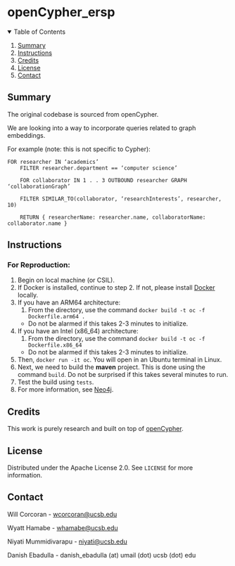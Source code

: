 # openCypher_ersp

<!-- TABLE OF CONTENTS -->
<details open="open">
  <summary>Table of Contents</summary>
  <ol>
    <li>
      <a href="#summary">Summary</a>
    </li>
    <li><a href="#instructions">Instructions</a></li>
    <li><a href="#credits">Credits</a></li>
    <li><a href="#license">License</a></li>
    <li><a href="#contact">Contact</a></li>
  </ol>
</details>

<!-- ABOUT THE PROJECT -->

## Summary

The original codebase is sourced from openCypher.

We are looking into a way to incorporate queries related to graph embeddings. 

For example (note: this is not specific to Cypher):
```
FOR researcher IN ‘academics’
	FILTER researcher.department == ‘computer science’

	FOR collaborator IN 1 . . 3 OUTBOUND researcher GRAPH ‘collaborationGraph’

	FILTER SIMILAR_TO(collaborator, ‘researchInterests’, researcher, 10)

	RETURN { researcherName: researcher.name, collaboratorName: collaborator.name }
```
<!-- Instructions -->
## Instructions
### For Reproduction:
1. Begin on local machine (or CSIL). 
2. If Docker is installed, continue to step 2. If not, please install [Docker](https://www.docker.com/) locally.
3. If you have an ARM64 architecture:
   1. From the directory, use the command ```docker build -t oc -f Dockerfile.arm64 .```
   - Do not be alarmed if this takes 2-3 minutes to initialize.
4. If you have an Intel (x86_64) architecture:
   1. From the directory, use the command ```docker build -t oc -f Dockerfile.x86_64```
   - Do not be alarmed if this takes 2-3 minutes to initialize.
5. Then, ```docker run -it oc```. You will open in an Ubuntu terminal in Linux.
6. Next, we need to build the **maven** project. This is done using the command ```build```. Do not be surprised if this takes several minutes to run.
7. Test the build using ```tests```.
8. For more information, see [Neo4j](https://neo4j.com/developer/contributing-code/).


<!-- Credits -->
## Credits
This work is purely research and built on top of [openCypher](https://github.com/opencypher/openCypher).

<!-- LICENSE -->
## License

Distributed under the Apache License 2.0. See `LICENSE` for more information.

<!-- CONTACT -->
## Contact

Will Corcoran - wcorcoran@ucsb.edu

Wyatt Hamabe - whamabe@ucsb.edu

Niyati Mummidivarapu - niyati@ucsb.edu

Danish Ebadulla - danish_ebadulla (at) umail (dot) ucsb (dot) edu
